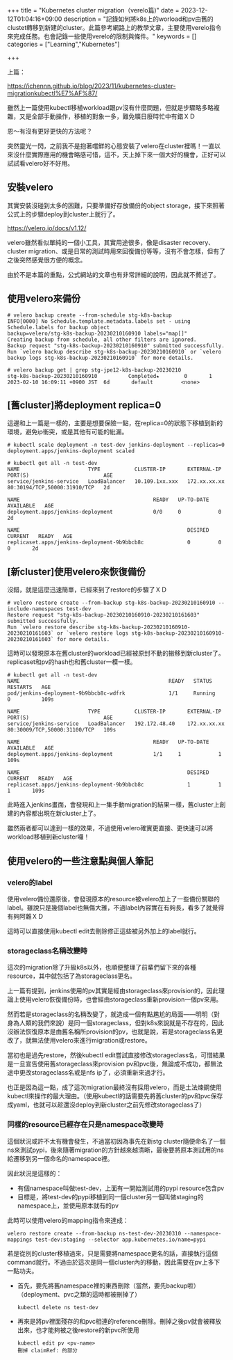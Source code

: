 +++
title = "Kubernetes cluster migration（verelo篇)"
date = 2023-12-12T01:04:16+09:00
description = "記錄如何將k8s上的worload和pv由舊的clustet轉移到新建的cluster。此篇參考網路上的教學文章，主要使用verelo指令來完成任務。也會記錄一些使用verelo的限制與條件。"
keywords = []
categories = ["Learning","Kubernetes"]

+++

上篇：

https://ichennn.github.io/blog/2023/11/kubernetes-cluster-migrationkubectl%E7%AF%87/



雖然上一篇使用kubectl移植workload跟pv沒有什麼問題，但就是步驟略多略複雜，又是全部手動操作，移植的對象一多，難免曠日廢時忙中有錯ＸＤ



恩～有沒有更好更快的方法呢？



突然靈光一閃，之前我不是抱著嚐鮮的心態安裝了velero在cluster裡嗎！一直以來沒什麼實際應用的機會略感可惜，這不，天上掉下來一個大好的機會，正好可以試試看velero好不好用。



## 安裝velero



其實安裝沒碰到太多的困難，只要準備好存放備份的object storage，接下來照著公式上的步驟deploy到cluster上就行了。



https://velero.io/docs/v1.12/



velero雖然看似單純的一個小工具，其實用途很多，像是disaster recovery、cluster migration、或是日常的測試時用來回復備份等等，沒有不會怎樣，但有了之後突然感覺很方便的概念。



由於不是本篇的重點，公式網站的文章也有非常詳細的說明，因此就不贅述了。



##  使用velero來備份



```
# velero backup create --from-schedule stg-k8s-backup     
INFO[0000] No Schedule.template.metadata.labels set - using Schedule.labels for backup object
backup=velero/stg-k8s-backup-20230210160910 labels="map[]"
Creating backup from schedule, all other filters are ignored.
Backup request "stg-k8s-backup-20230210160910" submitted successfully.
Run `velero backup describe stg-k8s-backup-20230210160910` or `velero backup logs stg-k8s-backup-20230210160910` for more details.

# velero backup get | grep stg-jpe12-k8s-backup-20230210
stg-k8s-backup-20230210160910          Completed★        0       1        2023-02-10 16:09:11 +0900 JST  6d       default         <none>
```



## [舊cluster]將deployment replica=0



這邊和上一篇是一樣的，主要是想要保險一點，在replica=0的狀態下移植到新的環境，避免ip衝突，或是其他有可能的紕漏。



```
# kubectl scale deployment -n test-dev jenkins-deployment --replicas=0
deployment.apps/jenkins-deployment scaled
```



```
# kubectl get all -n test-dev 
NAME                      TYPE           CLUSTER-IP       EXTERNAL-IP    PORT(S)                        AGE
service/jenkins-service   LoadBalancer   10.109.1xx.xxx   172.xx.xx.xx   80:30194/TCP,50000:31910/TCP   2d

NAME                                           READY   UP-TO-DATE   AVAILABLE   AGE
deployment.apps/jenkins-deployment             0/0     0            0           2d

NAME                                                      DESIRED   CURRENT   READY   AGE
replicaset.apps/jenkins-deployment-9b9bbcb8c              0         0         0       2d
```



## [新cluster]使用velero來恢復備份



沒錯，就是這麼迅速簡單，已經來到了restore的步驟了ＸＤ



```
# velero restore create --from-backup stg-k8s-backup-20230210160910 --include-namespaces test-dev 
Restore request "stg-k8s-backup-20230210160910-20230210161603" submitted successfully.
Run `velero restore describe stg-k8s-backup-20230210160910-20230210161603` or `velero restore logs stg-k8s-backup-20230210160910-20230210161603` for more details.
```



這時可以發現原本在舊cluster的workload已經被原封不動的搬移到新cluster了。replicaset和pv的hash也和舊cluster一模一樣。



```
# kubectl get all -n test-dev
NAME                                                READY   STATUS    RESTARTS   AGE
pod/jenkins-deployment-9b9bbcb8c-wdfrk              1/1     Running   0          109s

NAME                      TYPE           CLUSTER-IP       EXTERNAL-IP    PORT(S)                        AGE
service/jenkins-service   LoadBalancer   192.172.48.40    172.xx.xx.xx   80:30009/TCP,50000:31100/TCP   109s

NAME                                           READY   UP-TO-DATE   AVAILABLE   AGE
deployment.apps/jenkins-deployment             1/1     1            1           109s

NAME                                                      DESIRED   CURRENT   READY   AGE
replicaset.apps/jenkins-deployment-9b9bbcb8c              1         1         1       109s
```

 

此時進入jenkins畫面，會發現和上一集手動migration的結果一樣，舊cluster上創建的內容都出現在新cluster上了。

雖然兩者都可以達到一樣的效果，不過使用velero確實更直接、更快速可以將workload移植到新cluster囉！



## 使用velero的一些注意點與個人筆記



### velero的label

使用velero備份還原後，會發現原本的resource被velero加上了一些備份關聯的label。雖說只是幾個label也無傷大雅，不過label內容實在有夠長，看多了就覺得有夠阿雜ＸＤ

這時可以直接使用kubectl edit去刪除修正這些被另外加上的label就行。


### storageclass名稱改變時

這次的migration除了升級k8s以外，也順便整理了前輩們留下來的各種resource，其中就包括了為storageclass更名。

上一篇有提到，jenkins使用的pv其實是經由storageclass來provision的，因此理論上使用velero恢復備份時，也會經由storageclass重新provision一個pv來用。

然而若是storageclass的名稱改變了，就造成一個有點尷尬的局面——明明（對身為人類的我們來說）是同一個storageclass，但對k8s來說就是不存在的，因此沒辦法恢復原本是由舊名稱所provision的pv，也就是說，若是storageclass名更改了，就無法使用velero來進行migration或restore。

當初也是過先restore，然後kubectl edit嘗試直接修改storageclass名，可惜結果是一旦宣告使用舊storageclass來provision pv和pvc後，無論成不成功，都無法途中更改storageclass名或是nfs ip了，必須重新來過才行。

也正是因為這一點，成了這次migration最終沒有採用velero，而是土法煉鋼使用kubectl來操作的最大理由。（使用kubectl的話需要先將舊cluster的pv和pvc保存成yaml，也就可以趁還沒deploy到新cluster之前先修改storageclass了）


### 同樣的resource已經存在只是namespace改變時

這個狀況或許不太有機會發生，不過當初因為事先在新stg cluster隨便命名了一個ns來測試pypi，後來隨著migration的方針越來越清晰，最後要將原本測試用的ns給遷移到另一個命名的namespace裡。

因此狀況是這樣的：

- 有個namespace叫做test-dev，上面有一開始測試用的pypi resource包含pv
- 目標是，將test-dev的pypi移植到同一個cluster另一個叫做staging的namespace上，並使用原本就有的pv

此時可以使用velero的mapping指令來達成：

```
velero restore create --from-backup ns-test-dev-20230310 --namespace-mappings test-dev:staging --selector app.kubernetes.io/name=pypi
```

若是從別的cluster移植過來，只是需要將namespace更名的話，直接執行這個command就行。不過由於這次是同一個cluster內的移動，因此需要在pv上多下一點功夫。

- 首先，要先將舊namespace裡的東西刪除（當然，要先backup啦）（deployment、pvc之類的這時都被刪掉了）

  ```
  kubectl delete ns test-dev
  ```

  

- 再來是將pv裡面殘存的和pvc相連的reference刪除。刪掉之後pv就會被釋放出來，也才能夠被之後restore的新pvc所使用

  ```
  kubectl edit pv <pv-name>
  刪掉 claimRef: 的部分
  ```

  
